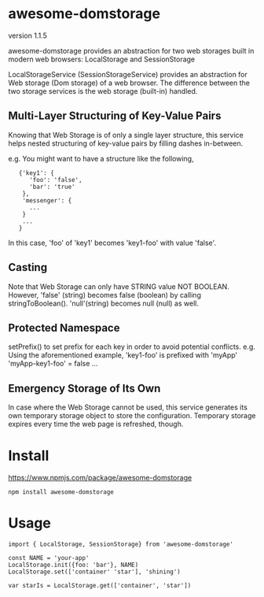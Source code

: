 # awesome-domstorage
version 1.1.5

awesome-domstorage provides an abstraction for two web storages built in modern web browsers:
LocalStorage and SessionStorage

LocalStorageService (SessionStorageService) provides an abstraction for Web storage (Dom storage) of a web browser.
The difference between the two storage services is the web storage (built-in) handled.


## Multi-Layer Structuring of Key-Value Pairs
Knowing that Web Storage is of only a single layer structure, this service
helps nested structuring of key-value pairs by filling dashes in-between.

e.g. You might want to have a structure like the following,
```
   {'key1': {
      'foo': 'false',
      'bar': 'true'
    },
    'messenger': {
      ...
    }
    ...
   }
```

In this case, 'foo' of 'key1' becomes 'key1-foo' with value 'false'.

## Casting
Note that Web Storage can only have STRING value NOT BOOLEAN. However,
'false' (string) becomes false (boolean) by calling stringToBoolean().
'null'(string) becomes null (null) as well.

## Protected Namespace
setPrefix() to set prefix for each key in order to avoid potential conflicts.
e.g. Using the aforementioned example, 'key1-foo' is prefixed with 'myApp'
    'myApp-key1-foo' = false
    ...
    
## Emergency Storage of Its Own
In case where the Web Storage cannot be used, this service generates
its own temporary storage object to store the configuration. Temporary storage
expires every time the web page is refreshed, though.

# Install
https://www.npmjs.com/package/awesome-domstorage
```
npm install awesome-domstorage
```

# Usage
```
import { LocalStorage, SessionStorage} from 'awesome-domstorage'

const NAME = 'your-app'
LocalStorage.init({foo: 'bar'}, NAME)
LocalStorage.set(['container' 'star'], 'shining')

var starIs = LocalStorage.get(['container', 'star'])
```
